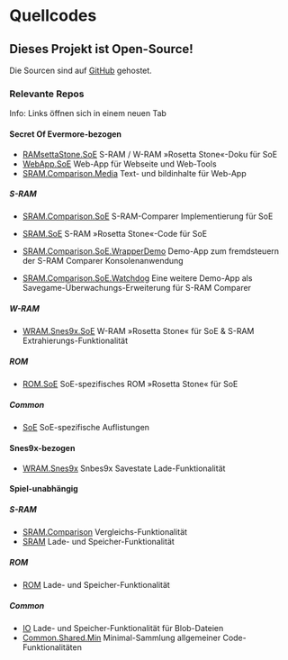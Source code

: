 ﻿# Quellcodes

## Dieses Projekt ist Open-Source!

Die Sourcen sind auf <a href="https://github.com/CleanCodeX" target=_>GitHub</a> gehostet.

### Relevante Repos

Info: Links öffnen sich in einem neuen Tab

#### Secret Of Evermore-bezogen

* <a href="https://github.com/CleanCodeX/RAMsettaStone.SoE" target=_>RAMsettaStone.SoE</a> S-RAM / W-RAM »Rosetta Stone«-Doku für SoE
* <a href="https://github.com/CleanCodeX/WebApp.SoE" target=_>WebApp.SoE</a> Web-App für Webseite und Web-Tools
* <a href="https://github.com/CleanCodeX/SRAM.Comparison.Media" target=_>SRAM.Comparison.Media</a> Text- und bildinhalte für Web-App

##### S-RAM
* <a href="https://github.com/CleanCodeX/SRAM.Comparison.SoE" target=_>SRAM.Comparison.SoE</a> S-RAM-Comparer Implementierung für SoE
* <a href="https://github.com/CleanCodeX/SRAM.SoE" target=_>SRAM.SoE</a> S-RAM »Rosetta Stone«-Code für SoE

* <a href="https://github.com/CleanCodeX/SRAM.Comparison.Media.WrapperDemo" target=_>SRAM.Comparison.SoE.WrapperDemo</a> Demo-App zum fremdsteuern der S-RAM Comparer Konsolenanwendung
* <a href="https://github.com/CleanCodeX/SRAM.Comparison.Media.Watchdog" target=_>SRAM.Comparison.SoE.Watchdog</a> Eine weitere Demo-App als Savegame-Überwachungs-Erweiterung für S-RAM Comparer

##### W-RAM
* <a href="https://github.com/CleanCodeX/WRAM.Snes9x.SoE" target=_>WRAM.Snes9x.SoE</a> W-RAM »Rosetta Stone« für SoE & S-RAM Extrahierungs-Funktionalität

##### ROM
* <a href="https://github.com/CleanCodeX/ROM.SoE" target=_>ROM.SoE</a> SoE-spezifisches ROM »Rosetta Stone« für SoE

##### Common
* <a href="https://github.com/CleanCodeX/SoE" target=_>SoE</a> SoE-spezifische Auflistungen

#### Snes9x-bezogen
* <a href="https://github.com/CleanCodeX/WRAM.Snes9x" target=_>WRAM.Snes9x</a> Snbes9x Savestate Lade-Funktionalität

#### Spiel-unabhängig

##### S-RAM
* <a href="https://github.com/CleanCodeX/SRAM.Comparison" target=_>SRAM.Comparison</a> Vergleichs-Funktionalität
* <a href="https://github.com/CleanCodeX/SRAM" target=_>SRAM</a> Lade- und Speicher-Funktionalität

##### ROM
* <a href="https://github.com/CleanCodeX/ROM" target=_>ROM</a> Lade- und Speicher-Funktionalität

##### Common
* <a href="https://github.com/CleanCodeX/IO" target=_>IO</a> Lade- und Speicher-Funktionalität für Blob-Dateien
* <a href="https://github.com/CleanCodeX/Common.Shared.Min" target=_>Common.Shared.Min</a> Minimal-Sammlung allgemeiner Code-Funktionalitäten